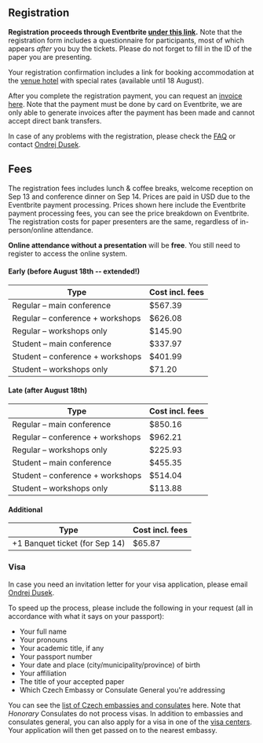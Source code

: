 ## Registration

**Registration proceeds through Eventbrite [under this link](https://www.eventbrite.com/e/678564603997).**
Note that the registration form includes a questionnaire for participants, most of which appears _after_ you buy the tickets.
Please do not forget to fill in the ID of the paper you are presenting.

Your registration confirmation includes a link for booking accommodation at the [venue hotel](venue.html) with special rates (available until 18 August).

After you complete the registration payment, you can request an [invoice here](invoice.html). Note that the payment must be done by card on Eventbrite, we are only able to generate invoices after the payment has been made and cannot accept direct bank transfers.

In case of any problems with the registration, please check the [FAQ](help.html) or contact [Ondrej Dusek](https://ufal.mff.cuni.cz/ondrej-dusek).

## Fees

The registration fees includes lunch & coffee breaks, welcome reception on Sep 13 and conference dinner on Sep 14. 
Prices are paid in USD due to the Eventbrite payment processing.
Prices shown here include the Eventbrite payment processing fees, you can see the price breakdown on Eventbrite.
The registration costs for paper presenters are the same, regardless of in-person/online attendance.

**Online attendance without a presentation** will be **free**. You still need to register to access the online system.

#### Early (before August 18th -- extended!)

| Type                             | Cost incl. fees |
| ----                             | --- |
| Regular – main conference        | $567.39 |
| Regular – conference + workshops | $626.08 |
| Regular – workshops only         | $145.90 |
| Student – main conference        | $337.97 |
| Student – conference + workshops | $401.99 |
| Student – workshops only         |  $71.20 |

#### Late (after August 18th)

| Type                             | Cost incl. fees |
| ----                             | --- |
| Regular – main conference        | $850.16 |
| Regular – conference + workshops | $962.21 |
| Regular – workshops only         | $225.93 |
| Student – main conference        | $455.35 |
| Student – conference + workshops | $514.04 |
| Student – workshops only         | $113.88 |


#### Additional


| Type                             | Cost incl. fees |
| ----                             | --- |
| +1 Banquet ticket (for Sep 14)   | $65.87 |

### Visa

In case you need an invitation letter for your visa application, please email [Ondrej Dusek](https://ufal.mff.cuni.cz/ondrej-dusek).

To speed up the process, please include the following in your request (all in accordance with what it says on your passport):

* Your full name
* Your pronouns
* Your academic title, if any
* Your passport number
* Your date and place (city/municipality/province) of birth
* Your affiliation
* The title of your accepted paper
* Which Czech Embassy or Consulate General you're addressing 


You can see the [list of Czech embassies and consulates](https://www.mzv.cz/jnp/en/diplomatic_missions/czech_missions_abroad/index.html) here. Note that _Honorary_ Consulates do not process visas. In addition to embassies and consulates general, you can also apply for a visa in one of the [visa centers](https://www.mzv.cz/jnp/en/information_for_aliens/short_stay_visa/outsourcing/index.html). Your application will then get passed on to the nearest embassy.
